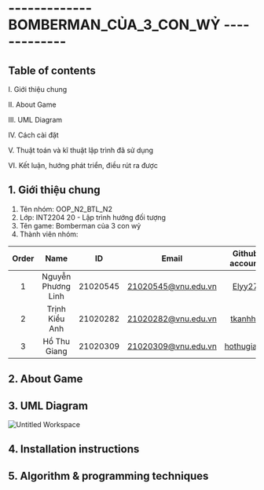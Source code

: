 # ------------- BOMBERMAN_CỦA_3_CON_WỶ -------------

## Table of contents
I. Giới thiệu chung

II. About Game

III. UML Diagram

IV. Cách cài đặt

V. Thuật toán và kĩ thuật lập trình đã sử dụng

VI. Kết luận, hướng phát triển, điều rút ra được

## 1. Giới thiệu chung
1. Tên nhóm: OOP_N2_BTL_N2
2. Lớp: INT2204 20 - Lập trình hướng đối tượng
3. Tên game: Bomberman của 3 con wỷ
4. Thành viên nhóm: 

| Order |        Name        |    ID    |        Email        |                Github account                 |
| :---: |:------------------:|:--------:|:-------------------:|:---------------------------------------------:|
|   1   | Nguyễn Phương Linh | 21020545 | 21020545@vnu.edu.vn |      [Elyy27](https://github.com/Elyy27)      |
|   2   |   Trịnh Kiều Anh   | 21020282 | 21020282@vnu.edu.vn |     [tkanhhh](https://github.com/tkanhhh)     |
|   3   |    Hồ Thu Giang    | 21020309 | 21020309@vnu.edu.vn | [hothugiang](https://github.com/hothugiang)   |



## 2. About Game

## 3. UML Diagram
![Untitled Workspace](https://user-images.githubusercontent.com/100185884/197350219-35673018-6ed7-4f77-b935-281a9822938c.png)

## 4. Installation instructions

## 5. Algorithm & programming techniques

